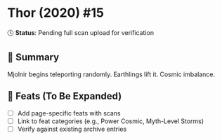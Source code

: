 # Thor (2020) #15

🕓 **Status**: Pending full scan upload for verification


## 📖 Summary
Mjolnir begins teleporting randomly. Earthlings lift it. Cosmic imbalance.

## 🔹 Feats (To Be Expanded)
- [ ] Add page-specific feats with scans
- [ ] Link to feat categories (e.g., Power Cosmic, Myth-Level Storms)
- [ ] Verify against existing archive entries